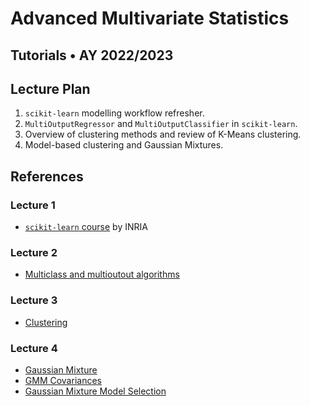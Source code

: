 # Advanced Multivariate Statistics

## Tutorials • AY 2022/2023 

## Lecture Plan

1. `scikit-learn` modelling workflow refresher.
2. `MultiOutputRegressor` and `MultiOutputClassifier` in `scikit-learn`.
3. Overview of clustering methods and review of K-Means clustering.
4. Model-based clustering and Gaussian Mixtures.

## References

### Lecture 1

* [`scikit-learn` course](https://inria.github.io/scikit-learn-mooc/) by INRIA

### Lecture 2

* [Multiclass and multioutout algorithms](https://scikit-learn.org/stable/modules/multiclass.html)

### Lecture 3

* [Clustering](https://scikit-learn.org/stable/modules/clustering.html)

### Lecture 4

* [Gaussian Mixture](https://scikit-learn.org/stable/modules/mixture.html#gaussian-mixture)
* [GMM Covariances](https://scikit-learn.org/stable/auto_examples/mixture/plot_gmm_covariances.html#sphx-glr-auto-examples-mixture-plot-gmm-covariances-py)
* [Gaussian Mixture Model Selection](https://scikit-learn.org/stable/auto_examples/mixture/plot_gmm_selection.html#sphx-glr-auto-examples-mixture-plot-gmm-selection-py)